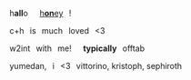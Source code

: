 h**all**o⠀⠀[h**on**ey](https://github.com/rottingcowboy)⠀!

c+h⠀is⠀much⠀loved⠀<3

w2int⠀with⠀me!⠀⠀**typically**⠀offtab

yumedan,⠀i⠀<3⠀vittorino, kristoph, sephiroth
